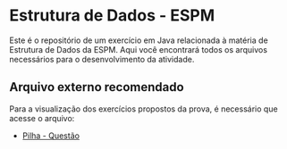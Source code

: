 # Estrutura de Dados - ESPM

Este é o repositório de um exercício em Java relacionada à matéria de Estrutura de Dados da ESPM. Aqui você encontrará todos os arquivos necessários para o desenvolvimento da atividade.

## Arquivo externo recomendado

Para a visualização dos exercícios propostos da prova, é necessário que acesse o arquivo:

- [Pilha - Questão](https://drive.google.com/file/d/1IbetoONSFgPrFbt1tzHTy4K2xEDlKKoU/view?usp=share_link)

